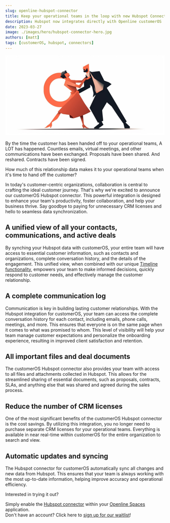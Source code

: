 ```yaml
---
slug: openline-hubspot-connector
title: Keep your operational teams in the loop with new Hubspot Connector
description: Hubspot now integrates directly with Openline customerOS
date: 2023-03-27
image: ./images/hero/hubspot-connector-hero.jpg
authors: [matt]
tags: [customerOS, hubspot, connectors]
---
```


![Timeline hero image](images/hero/hubspot-connector-hero.jpg)

By the time the customer has been handed off to your operational teams, A LOT has happened.  Countless emails, virtual meetings, and other communications have been exchanged.  Proposals have been shared.  And reshared.  Contracts have been signed.

How much of this relationship data makes it to your operational teams when it's time to hand off the customer?

<!--truncate-->

In today's customer-centric organizations, collaboration is central to crafting the ideal customer journey.  That's why we're excited to announce our customerOS Hubspot connector.  This powerful integration is designed to enhance your team's productivity, foster collaboration, and help your business thrive.  Say goodbye to paying for unnecessary CRM licenses and hello to seamless data synchronization.

## A unified view of all your contacts, communications, and active deals

By synching your Hubspot data with customerOS, your entire team will have access to essential customer information, such as contacts and organizations, complete conversation history, and the details of the engagement.  This unified view, when combined with our unique [Timeline functionality][timeline], empowers your team to make informed decisions, quickly respond to customer needs, and effectively manage the customer relationship.

## A complete communication log

Communication is key in building lasting customer relationships. With the Hubspot integration for customerOS, your team can access the complete conversation history for each contact, including emails, phone calls, meetings, and more.  This ensures that everyone is on the same page when it comes to what was promised to whom. This level of visibility will help your team manage customer expectations and personalize the onboarding experience, resulting in improved client satisfaction and retention.

## All important files and deal documents

The customerOS Hubspot connector also provides your team with access to all files and attachments collected in Hubspot.  This allows for the streamlined sharing of essential documents, such as proposals, contracts, SLAs, and anything else that was shared and agreed during the sales process.  

## Reduce the number of CRM licenses

One of the most significant benefits of the customerOS Hubspot connector is the cost savings.  By utilizing this integration, you no longer need to purchase separate CRM licenses for your operational teams.  Everything is available in near real-time within customerOS for the entire organization to search and view.

## Automatic updates and syncing

The Hubspot connector for customerOS automatically sync all changes and new data from Hubspot.  This ensures that your team is always working with the most up-to-date information, helping improve accuracy and operational efficiency.

Interested in trying it out?  

Simply enable the [Hubspot connector][hubspot] within your [Openline Spaces][spaces] application.  
Don't have an account?  Click here to [sign up for our waitlist][waitlist]!

<!---References--->

[hubspot]: https://www.openline.ai/guides/connectors/hubspot
[spaces]: https://spaces.openline.ai
[timeline]: <introducing-timeline>
[waitlist]: https://www.openline.ai/waitlist
